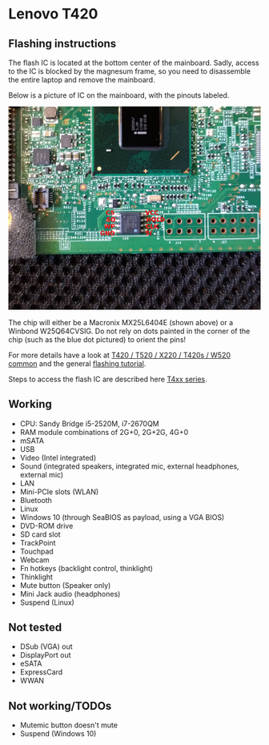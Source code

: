 # Lenovo T420

## Flashing instructions
The flash IC is located at the bottom center of the mainboard.  Sadly,
access to the IC is blocked by the magnesum frame, so you need to disassemble
the entire laptop and remove the mainboard.

Below is a picture of IC on the mainboard, with the pinouts labeled.

![t420_chip_location](t420_chip_location.jpg)

The chip will either be a Macronix MX25L6404E (shown above) or a Winbond
W25Q64CVSIG.  Do not rely on dots painted in the corner of the chip (such as
the blue dot pictured) to orient the pins!

For more details have a look at [T420 / T520 / X220 / T420s / W520 common] and
the general [flashing tutorial].

Steps to access the flash IC are described here [T4xx series].

## Working
 * CPU: Sandy Bridge i5-2520M, i7-2670QM
 * RAM module combinations of 2G+0, 2G+2G, 4G+0
 * mSATA
 * USB
 * Video (Intel integrated)
 * Sound (integrated speakers, integrated mic, external headphones, external mic)
 * LAN
 * Mini-PCIe slots (WLAN)
 * Bluetooth
 * Linux
 * Windows 10 (through SeaBIOS as payload, using a VGA BIOS)
 * DVD-ROM drive
 * SD card slot
 * TrackPoint
 * Touchpad
 * Webcam
 * Fn hotkeys (backlight control, thinklight)
 * Thinklight
 * Mute button (Speaker only)
 * Mini Jack audio (headphones)
 * Suspend (Linux)

## Not tested
 * DSub (VGA) out
 * DisplayPort out
 * eSATA
 * ExpressCard
 * WWAN

## Not working/TODOs
 * Mutemic button doesn't mute
 * Suspend (Windows 10)

[T4xx series]: t4xx_series.md
[flashing tutorial]: ../../flash_tutorial/ext_power.md
[T420 / T520 / X220 / T420s / W520 common]: Sandy_Bridge_series.md
